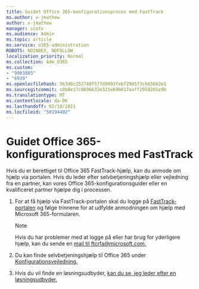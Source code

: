```yaml
---
title: Guidet Office 365-konfigurationsproces med FastTrack
ms.author: v-jmathew
author: v-jmathew
manager: scotv
ms.audience: Admin
ms.topic: article
ms.service: o365-administration
ROBOTS: NOINDEX, NOFOLLOW
localization_priority: Normal
ms.collection: Adm_O365
ms.custom:
- "9003885"
- "6939"
ms.openlocfilehash: 563d6c252740f577d9093febf2985f3cb65662e1
ms.sourcegitcommit: c0b8e17c8696632e321e69b617aaff2958201e9b
ms.translationtype: MT
ms.contentlocale: da-DK
ms.lasthandoff: 02/10/2021
ms.locfileid: "50194492"
---
```

# <a name="guided-office-365-setup-process-with-fasttrack"></a>Guidet Office 365-konfigurationsproces med FastTrack

Hvis du er berettiget til Office 365 FastTrack-hjælp, kan du anmode om hjælp via portalen. Hvis du leder efter selvbetjeningshjælp eller vejledning fra en partner, kan vores Office 365-konfigurationsguider eller en kvalificeret partner hjælpe dig i processen.

1. For at få hjælp via FastTrack-portalen skal du logge på [FastTrack-portalen](https://go.microsoft.com/fwlink/?linkid=2125443) og følge trinnene for at udfylde anmodningen om hjælp med Microsoft 365-formularen.

    > [!NOTE]
    > Hvis du har problemer med at logge på eller har brug for yderligere hjælp, kan du sende en [mail til ftcrfa@microsoft.com.](mailto:ftcrfa@microsoft.com)

2. Du kan finde selvbetjeningshjælp til Office 365 under [Konfigurationsvejledning.](https://go.microsoft.com/fwlink/?linkid=2125827)
3. Hvis du vil finde en løsningsudbyder, [kan du se, jeg leder efter en løsningsudbyder.](https://go.microsoft.com/fwlink/?linkid=2125918)
